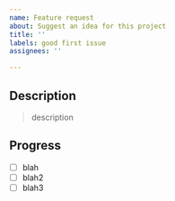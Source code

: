 ```yaml
---
name: Feature request
about: Suggest an idea for this project
title: ''
labels: good first issue
assignees: ''

---
```


## Description

> description

## Progress 

- [ ] blah
- [ ] blah2
- [ ] blah3
